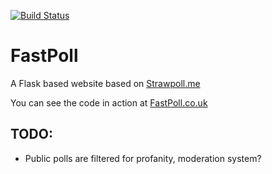 [![Build Status](https://travis-ci.org/Chr12t0pher/FastPoll.svg?branch=master)](https://travis-ci.org/Chr12t0pher/FastPoll)
# FastPoll
A Flask based website based on [Strawpoll.me](http://strawpoll.me)

You can see the code in action at [FastPoll.co.uk](http://www.fastpoll.co.uk)


## TODO:
 * Public polls are filtered for profanity, moderation system?
